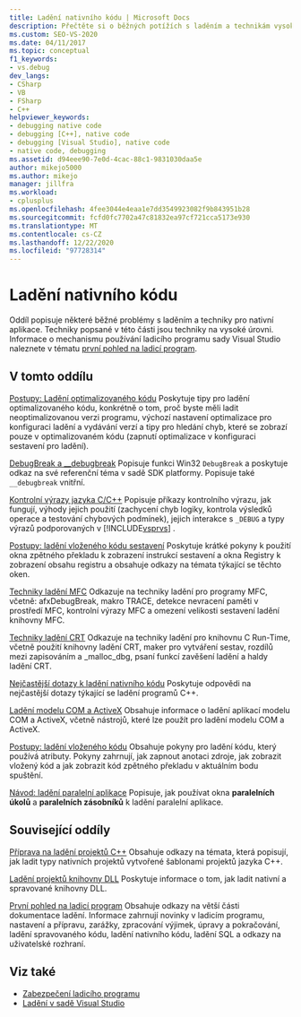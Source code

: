 ```yaml
---
title: Ladění nativního kódu | Microsoft Docs
description: Přečtěte si o běžných potížích s laděním a technikám vysoké úrovně pro nativní aplikace v aplikaci Visual Studio.
ms.custom: SEO-VS-2020
ms.date: 04/11/2017
ms.topic: conceptual
f1_keywords:
- vs.debug
dev_langs:
- CSharp
- VB
- FSharp
- C++
helpviewer_keywords:
- debugging native code
- debugging [C++], native code
- debugging [Visual Studio], native code
- native code, debugging
ms.assetid: d94eee90-7e0d-4cac-88c1-9831030daa5e
author: mikejo5000
ms.author: mikejo
manager: jillfra
ms.workload:
- cplusplus
ms.openlocfilehash: 4fee3044e4eaa1e7dd3549923082f9b843951b28
ms.sourcegitcommit: fcfd0fc7702a47c81832ea97cf721cca5173e930
ms.translationtype: MT
ms.contentlocale: cs-CZ
ms.lasthandoff: 12/22/2020
ms.locfileid: "97728314"
---
```

# <a name="debugging-native-code"></a>Ladění nativního kódu
Oddíl popisuje některé běžné problémy s laděním a techniky pro nativní aplikace. Techniky popsané v této části jsou techniky na vysoké úrovni. Informace o mechanismu používání ladicího programu sady Visual Studio naleznete v tématu [první pohled na ladicí program](../debugger/debugger-feature-tour.md).

## <a name="in-this-section"></a>V tomto oddílu
 [Postupy: Ladění optimalizovaného kódu](../debugger/how-to-debug-optimized-code.md) Poskytuje tipy pro ladění optimalizovaného kódu, konkrétně o tom, proč byste měli ladit neoptimalizovanou verzi programu, výchozí nastavení optimalizace pro konfiguraci ladění a vydávání verzí a tipy pro hledání chyb, které se zobrazí pouze v optimalizovaném kódu (zapnutí optimalizace v konfiguraci sestavení pro ladění).

 [DebugBreak a __debugbreak](../debugger/debugbreak-and-debugbreak.md) Popisuje funkci Win32 `DebugBreak` a poskytuje odkaz na své referenční téma v sadě SDK platformy. Popisuje také `__debugbreak` vnitřní.

 [Kontrolní výrazy jazyka C/C++](../debugger/c-cpp-assertions.md) Popisuje příkazy kontrolního výrazu, jak fungují, výhody jejich použití (zachycení chyb logiky, kontrola výsledků operace a testování chybových podmínek), jejich interakce s `_DEBUG` a typy výrazů podporovaných v [!INCLUDE[vsprvs](../code-quality/includes/vsprvs_md.md)] .

 [Postupy: ladění vloženého kódu sestavení](../debugger/how-to-debug-inline-assembly-code.md) Poskytuje krátké pokyny k použití okna zpětného překladu k zobrazení instrukcí sestavení a okna Registry k zobrazení obsahu registru a obsahuje odkazy na témata týkající se těchto oken.

 [Techniky ladění MFC](../debugger/mfc-debugging-techniques.md) Odkazuje na techniky ladění pro programy MFC, včetně: afxDebugBreak, makro TRACE, detekce nevracení paměti v prostředí MFC, kontrolní výrazy MFC a omezení velikosti sestavení ladění knihovny MFC.

 [Techniky ladění CRT](../debugger/crt-debugging-techniques.md) Odkazuje na techniky ladění pro knihovnu C Run-Time, včetně použití knihovny ladění CRT, maker pro vytváření sestav, rozdílů mezi zapisováním a _malloc_dbg, psaní funkcí zavěšení ladění a haldy ladění CRT.

 [Nejčastější dotazy k ladění nativního kódu](../debugger/debugging-native-code-faqs.md) Poskytuje odpovědi na nejčastější dotazy týkající se ladění programů C++.

 [Ladění modelu COM a ActiveX](../debugger/com-and-activex-debugging.md) Obsahuje informace o ladění aplikací modelu COM a ActiveX, včetně nástrojů, které lze použít pro ladění modelu COM a ActiveX.

 [Postupy: ladění vloženého kódu](../debugger/how-to-debug-injected-code.md) Obsahuje pokyny pro ladění kódu, který používá atributy. Pokyny zahrnují, jak zapnout anotaci zdroje, jak zobrazit vložený kód a jak zobrazit kód zpětného překladu v aktuálním bodu spuštění.

 [Návod: ladění paralelní aplikace](../debugger/walkthrough-debugging-a-parallel-application.md) Popisuje, jak používat okna **paralelních úkolů** a **paralelních zásobníků** k ladění paralelní aplikace.

## <a name="related-sections"></a>Související oddíly
 [Příprava na ladění projektů C++](../debugger/debugging-preparation-visual-cpp-project-types.md) Obsahuje odkazy na témata, která popisují, jak ladit typy nativních projektů vytvořené šablonami projektů jazyka C++.

 [Ladění projektů knihovny DLL](../debugger/debugging-dll-projects.md) Poskytuje informace o tom, jak ladit nativní a spravované knihovny DLL.

 [První pohled na ladicí program](../debugger/debugger-feature-tour.md) Obsahuje odkazy na větší části dokumentace ladění. Informace zahrnují novinky v ladicím programu, nastavení a přípravu, zarážky, zpracování výjimek, úpravy a pokračování, ladění spravovaného kódu, ladění nativního kódu, ladění SQL a odkazy na uživatelské rozhraní.

## <a name="see-also"></a>Viz také

- [Zabezpečení ladicího programu](../debugger/debugger-security.md)
- [Ladění v sadě Visual Studio](../debugger/index.yml)